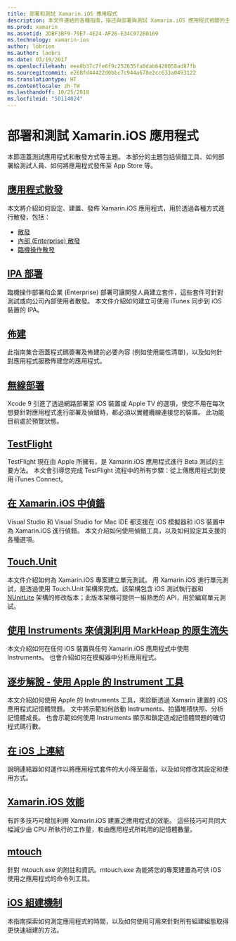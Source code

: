 ```yaml
---
title: 部署和測試 Xamarin.iOS 應用程式
description: 本文件連結的各種指南，描述與部署與測試 Xamarin.iOS 應用程式相關的主題。 例如，應用程式發佈、.ipa 檔案、佈建、無線部署、TestFlight 和偵錯。
ms.prod: xamarin
ms.assetid: 2DBF3BF9-79E7-4E24-AF26-E34C972B0169
ms.technology: xamarin-ios
author: lobrien
ms.author: laobri
ms.date: 03/19/2017
ms.openlocfilehash: eea8b37c7fe6f9c252635fa8dab6420058ad87fb
ms.sourcegitcommit: e268fd44422d0bbc7c944a678e2cc633a0493122
ms.translationtype: HT
ms.contentlocale: zh-TW
ms.lasthandoff: 10/25/2018
ms.locfileid: "50114024"
---
```

# <a name="deploying-and-testing-xamarinios-apps"></a>部署和測試 Xamarin.iOS 應用程式

本節涵蓋測試應用程式和散發方式等主題。 本部分的主題包括偵錯工具、如何部署給測試人員、如何將應用程式發佈至 App Store 等。

##  <a name="app-distributioniosdeploy-testapp-distributionindexmd"></a>[應用程式散發](~/ios/deploy-test/app-distribution/index.md)

本文將介紹如何設定、建置、發佈 Xamarin.iOS 應用程式，用於透過各種方式進行散發，包括：

- [散發](~/ios/deploy-test/app-distribution/app-store-distribution/index.md)
- [內部 (Enterprise) 散發](~/ios/deploy-test/app-distribution/in-house-distribution.md)
- [臨機操作散發](~/ios/deploy-test/app-distribution/ad-hoc-distribution.md)

##  <a name="ipa-deploymentiosdeploy-testapp-distributionipa-supportmd"></a>[IPA 部署](~/ios/deploy-test/app-distribution/ipa-support.md)

臨機操作部署和企業 (Enterprise) 部署可讓開發人員建立套件，這些套件可針對測試或向公司內部使用者散發。 本文件介紹如何建立可使用 iTunes 同步到 iOS 裝置的 IPA。

## <a name="provisioningprovisioningindexmd"></a>[佈建](provisioning/index.md)

此指南集合涵蓋程式碼簽署及佈建的必要內容 (例如使用屬性清單)，以及如何針對應用程式服務佈建您的應用程式。 

## <a name="wireless-deploymentwireless-deploymentmd"></a>[無線部署](wireless-deployment.md)

 Xcode 9 引進了透過網路部署至 iOS 裝置或 Apple TV 的選項，使您不用在每次想要針對應用程式進行部署及偵錯時，都必須以實體纜線連接您的裝置。 此功能目前處於預覽狀態。

##  <a name="testflightiosdeploy-testtestflightmd"></a>[TestFlight](~/ios/deploy-test/testflight.md)

TestFlight 現在由 Apple 所擁有，是 Xamarin.iOS 應用程式進行 Beta 測試的主要方法。 本文會引導您完成 TestFlight 流程中的所有步驟：從上傳應用程式到使用 iTunes Connect。

##  <a name="debugging-in-xamariniosiosdeploy-testdebugging-in-xamarin-iosmd"></a>[在 Xamarin.iOS 中偵錯](~/ios/deploy-test/debugging-in-xamarin-ios.md)

Visual Studio 和 Visual Studio for Mac IDE 都支援在 iOS 模擬器和 iOS 裝置中為 Xamarin.iOS 進行偵錯。 本文介紹如何使用偵錯工具，以及如何設定其支援的各種選項。

##  <a name="touchunitiosdeploy-testtouchunitmd"></a>[Touch.Unit](~/ios/deploy-test/touch.unit.md)

本文件介紹如何為 Xamarin.iOS 專案建立單元測試。
用 Xamarin.iOS 進行單元測試，是透過使用 Touch.Unit 架構來完成。該架構包含 iOS 測試執行器和 [NUnitLite](http://www.nunitlite.com/) 架構的修改版本；此版本架構可提供一組熟悉的 API，用於編寫單元測試。

##  <a name="using-instruments-to-detect-native-leaks-using-markheapiosdeploy-testusing-instruments-to-detect-native-leaks-using-markheapmd"></a>[使用 Instruments 來偵測利用 MarkHeap 的原生流失](~/ios/deploy-test/using-instruments-to-detect-native-leaks-using-markheap.md)

本文介紹如何在任何 iOS 裝置與任何 Xamarin.iOS 應用程式中使用 Instruments。 也會介紹如何在模擬器中分析應用程式。

##  <a name="walkthrough---using-apples-instrument-tooliosdeploy-testwalkthrough-apples-instrumentmd"></a>[逐步解說 - 使用 Apple 的 Instrument 工具](~/ios/deploy-test/walkthrough-apples-instrument.md)

本文介紹如何使用 Apple 的 Instruments 工具，來診斷透過 Xamarin 建置的 iOS 應用程式記憶體問題。 文中將示範如何啟動 Instruments、拍攝堆積快照、分析記憶體成長。 也會示範如何使用 Instruments 顯示和鎖定造成記憶體問題的確切程式碼行數。

##  <a name="linking-on-ioslinkermd"></a>[在 iOS 上連結](linker.md)

說明連結器如何運作以將應用程式套件的大小降至最低，以及如何修改其設定和使用方式。

##  <a name="xamarinios-performanceperformancemd"></a>[Xamarin.iOS 效能](performance.md)

有許多技巧可增加利用 Xamarin.iOS 建置之應用程式的效能。 這些技巧可共同大幅減少由 CPU 所執行的工作量，和由應用程式所耗用的記憶體數量。

##  <a name="mtouchmtouchmd"></a>[mtouch](mtouch.md)

針對 mtouch.exe 的附註和資訊。mtouch.exe 為能將您的專案建置為可供 iOS 使用之應用程式的命令列工具。

## <a name="ios-build-mechanicsios-build-mechanicsmd"></a>[iOS 組建機制](ios-build-mechanics.md)

本指南探索如何測定應用程式的時間，以及如何使用可用來針對所有組建組態取得更快速組建的方法。
